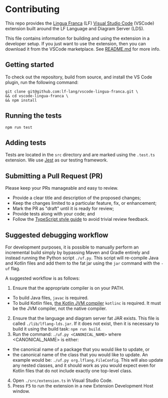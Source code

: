 # Contributing
This repo provides the [Lingua Franca](https://www.lf-lang.org/) (LF) [Visual
Studio Code](https://code.visualstudio.com/) (VSCode) extension built around the
LF Language and Diagram Server (LDS).

This file contains information for building and using the extension in a
developer setup. If you just want to use the extension, then you can download it
from the VSCode marketplace. See
[README.md](https://github.com/lf-lang/vscode-lingua-franca/) for more info.

## Getting started
To check out the repository, build from source, and install the VS Code plugin, run the following command:
```
git clone git@github.com:lf-lang/vscode-lingua-franca.git \
&& cd vscode-lingua-franca \
&& npm install
```

## Running the tests
```
npm run test
```

## Adding tests
Tests are located in the `src` directory and are marked using the `.test.ts` extension. We use [Jest](https://jestjs.io/) as our testing framework.

## Submitting a Pull Request (PR)
Please keep your PRs manageable and easy to review.
 - Provide a clear title and description of the proposed changes;
 - Keep the changes limited to a particular feature, fix, or enhancement;
 - Mark the PR as "draft" until it is ready for review; 
 - Provide tests along with your code; and
 - Follow the [TypeScript style
   guide](https://google.github.io/styleguide/tsguide.html) to avoid trivial
   review feedback.

## Suggested debugging workflow
For development purposes, it is possible to manually perform an incremental build simply by bypassing Maven and Gradle entirely and
instead running the Python script `./uf.py`. This script will re-compile Java and Kotlin files and add them to the fat jar using
the `jar` command with the `-uf` flag.

A suggested workflow is as follows:
1. Ensure that the appropriate compiler is on your PATH.
  * To build Java files, `javac` is required.
  * To build Kotlin files, [the Kotlin JVM compiler](https://github.com/JetBrains/kotlin/releases/tag/v1.5.30) `kotlinc` is required. It must be the JVM compiler, not the native compiler.
2. Ensure that the language and diagram server fat JAR exists. This file is called `./lib/lflang-lds.jar`. If it does not exist, then it is necessary to build it using the build task: `npm run build`.
3. Run the command: ```./uf.py <CANONICAL_NAME>``` where <CANONICAL_NAME> is either:
  * the canonical name of a package that you would like to update, or
  * the canonical name of the class that you would like to update. An example would be: ```./uf.py org.lflang.FileConfig```. This will also update any nested classes, and it should work as you would expect even for Kotlin files that do not include exactly one top-level class.
4. Open `./src/extension.ts` in Visual Studio Code.
5. Press <kbd>F5</kbd> to run the extension in a new Extension Development Host window.
